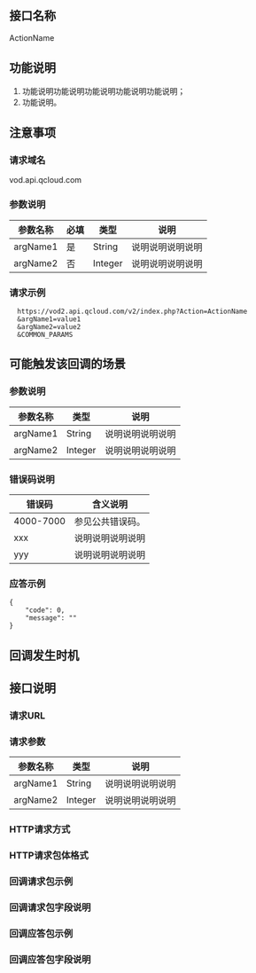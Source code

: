 ## 接口名称
ActionName

## 功能说明
1. 功能说明功能说明功能说明功能说明功能说明；
2. 功能说明。

## 注意事项

### 请求域名
vod.api.qcloud.com

### 参数说明
| 参数名称 | 必填 | 类型 | 说明 |
|---------|---------|---------|---------|
| argName1 | 是 | String | 说明说明说明说明 |
| argName2 | 否 | Integer | 说明说明说明说明  |

### 请求示例
```
  https://vod2.api.qcloud.com/v2/index.php?Action=ActionName
  &argName1=value1
  &argName2=value2
  &COMMON_PARAMS
```
## 可能触发该回调的场景

### 参数说明
| 参数名称 | 类型 | 说明 |
|---------|---------|---------|
| argName1 | String | 说明说明说明说明 |
| argName2 | Integer | 说明说明说明说明  |

### 错误码说明
| 错误码 | 含义说明|
|---------|---------|
| 4000-7000 | 参见公共错误码。  |
| xxx | 说明说明说明说明  |
| yyy | 说明说明说明说明 |

### 应答示例
```
{
    "code": 0,
    "message": ""
}
```

## 回调发生时机

## 接口说明

### 请求URL

### 请求参数
| 参数名称 | 类型 | 说明 |
|---------|---------|---------|
| argName1 | String | 说明说明说明说明 |
| argName2 | Integer | 说明说明说明说明  |

### HTTP请求方式

### HTTP请求包体格式

### 回调请求包示例

### 回调请求包字段说明

### 回调应答包示例

### 回调应答包字段说明



